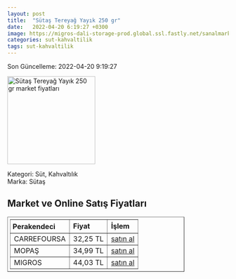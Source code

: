 ```yaml
---
layout: post
title:  "Sütaş Tereyağ Yayık 250 gr"
date:   2022-04-20 6:19:27 +0300
image: https://migros-dali-storage-prod.global.ssl.fastly.net/sanalmarket/product/12010211/12010211-d8c7c1-1650x1650.jpg
categories: sut-kahvaltilik
tags: sut-kahvaltilik
---
```


Son Güncelleme: 2022-04-20 9:19:27

<img src="https://migros-dali-storage-prod.global.ssl.fastly.net/sanalmarket/product/12010211/12010211-d8c7c1-1650x1650.jpg" width="200" alt="Sütaş Tereyağ Yayık 250 gr market fiyatları" />

Kategori: Süt, Kahvaltılık
<br />
Marka: Sütaş

<h2>Market ve Online Satış Fiyatları</h2>

<table border="1" style="padding: 5px;width:80%;">
  <tr>
    <td style="padding: 5px;"><strong>Perakendeci</strong></td>
    <td><strong>Fiyat</strong></td>
    <td><strong>İşlem</strong></td>
  </tr>
  <tr>
              <td title="CarrefourSA">CARREFOURSA</td>
              <td>32,25 TL</td>
              <td><a title="CarrefourSA" target="_blank" href="https://www.carrefoursa.com/sutas-yayik-tereyag-250-g-p-30005364">satın al</a></td>
            </tr><tr>
              <td title="Mopaş">MOPAŞ</td>
              <td>34,99 TL</td>
              <td><a title="Mopaş" target="_blank" href="https://www.mopas.com.tr/sutas-yayik-tereyag-250-gr/p/46506">satın al</a></td>
            </tr><tr>
              <td title="Migros">MIGROS</td>
              <td>44,03 TL</td>
              <td><a title="Migros" target="_blank" href="https://www.migros.com.tr/sutas-geleneksel-tereyagi-250-g-p-b742e3">satın al</a></td>
            </tr>
</table>
